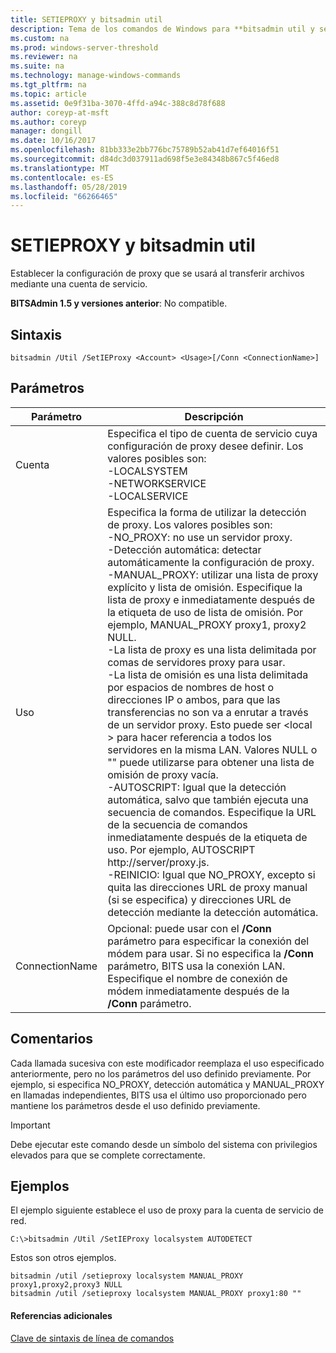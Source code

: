 ```yaml
---
title: SETIEPROXY y bitsadmin util
description: Tema de los comandos de Windows para **bitsadmin util y setieproxy** -establecer la configuración de proxy que se usará al transferir archivos mediante una cuenta de servicio.
ms.custom: na
ms.prod: windows-server-threshold
ms.reviewer: na
ms.suite: na
ms.technology: manage-windows-commands
ms.tgt_pltfrm: na
ms.topic: article
ms.assetid: 0e9f31ba-3070-4ffd-a94c-388c8d78f688
author: coreyp-at-msft
ms.author: coreyp
manager: dongill
ms.date: 10/16/2017
ms.openlocfilehash: 81bb333e2bb776bc75789b52ab41d7ef64016f51
ms.sourcegitcommit: d84dc3d037911ad698f5e3e84348b867c5f46ed8
ms.translationtype: MT
ms.contentlocale: es-ES
ms.lasthandoff: 05/28/2019
ms.locfileid: "66266465"
---
```

# <a name="bitsadmin-util-and-setieproxy"></a>SETIEPROXY y bitsadmin util

Establecer la configuración de proxy que se usará al transferir archivos mediante una cuenta de servicio.

**BITSAdmin 1.5 y versiones anterior**: No compatible.

## <a name="syntax"></a>Sintaxis

```
bitsadmin /Util /SetIEProxy <Account> <Usage>[/Conn <ConnectionName>]
```

## <a name="parameters"></a>Parámetros

|Parámetro|Descripción|
|---------|-----------|
|Cuenta|Especifica el tipo de cuenta de servicio cuya configuración de proxy desee definir. Los valores posibles son:</br>-LOCALSYSTEM</br>-NETWORKSERVICE</br>-LOCALSERVICE|
|Uso|Especifica la forma de utilizar la detección de proxy. Los valores posibles son:</br>-NO_PROXY: no use un servidor proxy.</br>-Detección automática: detectar automáticamente la configuración de proxy.</br>-MANUAL_PROXY: utilizar una lista de proxy explícito y lista de omisión. Especifique la lista de proxy e inmediatamente después de la etiqueta de uso de lista de omisión. Por ejemplo, MANUAL_PROXY proxy1, proxy2 NULL.</br>    -La lista de proxy es una lista delimitada por comas de servidores proxy para usar.</br>    -La lista de omisión es una lista delimitada por espacios de nombres de host o direcciones IP o ambos, para que las transferencias no son va a enrutar a través de un servidor proxy. Esto puede ser \<local > para hacer referencia a todos los servidores en la misma LAN. Valores NULL o "" puede utilizarse para obtener una lista de omisión de proxy vacía.</br>-AUTOSCRIPT: Igual que la detección automática, salvo que también ejecuta una secuencia de comandos. Especifique la URL de la secuencia de comandos inmediatamente después de la etiqueta de uso. Por ejemplo, AUTOSCRIPT http://server/proxy.js.</br>-REINICIO: Igual que NO_PROXY, excepto si quita las direcciones URL de proxy manual (si se especifica) y direcciones URL de detección mediante la detección automática.|
|ConnectionName|Opcional: puede usar con el **/Conn** parámetro para especificar la conexión del módem para usar. Si no especifica la **/Conn** parámetro, BITS usa la conexión LAN. Especifique el nombre de conexión de módem inmediatamente después de la **/Conn** parámetro.|

## <a name="remarks"></a>Comentarios

Cada llamada sucesiva con este modificador reemplaza el uso especificado anteriormente, pero no los parámetros del uso definido previamente. Por ejemplo, si especifica NO_PROXY, detección automática y MANUAL_PROXY en llamadas independientes, BITS usa el último uso proporcionado pero mantiene los parámetros desde el uso definido previamente.

> [!IMPORTANT]
> Debe ejecutar este comando desde un símbolo del sistema con privilegios elevados para que se complete correctamente.

## <a name="examples"></a>Ejemplos

El ejemplo siguiente establece el uso de proxy para la cuenta de servicio de red.

```
C:\>bitsadmin /Util /SetIEProxy localsystem AUTODETECT
```

Estos son otros ejemplos.

```
bitsadmin /util /setieproxy localsystem MANUAL_PROXY proxy1,proxy2,proxy3 NULL
bitsadmin /util /setieproxy localsystem MANUAL_PROXY proxy1:80 ""
```

#### <a name="additional-references"></a>Referencias adicionales

[Clave de sintaxis de línea de comandos](command-line-syntax-key.md)